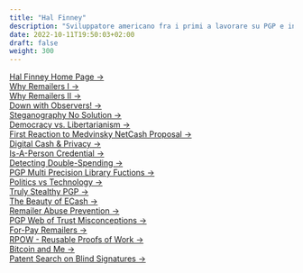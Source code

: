 ```yaml
---
title: "Hal Finney"
description: "Sviluppatore americano fra i primi a lavorare su PGP e inventore di RPOW. Il primo a creare un remailer anonimo, a sostenere Bitcoin e ricevere una transazione da Satoshi."
date: 2022-10-11T19:50:03+02:00
draft: false
weight: 300
---
```


<div class="card-list">
    <div class="card my-3">
        <div class="card-body">
            <a class="stretched-link" href="/cypherpunk/hal-finney/hal-finney-home-page">Hal Finney Home Page &rarr;</a>
        </div>
    </div>
</div>
<div class="card-list">
    <div class="card my-3">
        <div class="card-body">
            <a class="stretched-link" href="/cypherpunk/hal-finney/why-remailers-i">Why Remailers I &rarr;</a>
        </div>
    </div>
</div>
<div class="card-list">
    <div class="card my-3">
        <div class="card-body">
            <a class="stretched-link" href="/cypherpunk/hal-finney/why-remailers-ii">Why Remailers II &rarr;</a>
        </div>
    </div>
</div>
<div class="card-list">
    <div class="card my-3">
        <div class="card-body">
            <a class="stretched-link" href="/cypherpunk/hal-finney/down-with-observers!">Down with Observers! &rarr;</a>
        </div>
    </div>
</div>
<div class="card-list">
    <div class="card my-3">
        <div class="card-body">
            <a class="stretched-link" href="/cypherpunk/hal-finney/steganography-no-solution">Steganography No Solution &rarr;</a>
        </div>
    </div>
</div>
<div class="card-list">
    <div class="card my-3">
        <div class="card-body">
            <a class="stretched-link" href="/cypherpunk/hal-finney/democracy-vs-libertarianism">Democracy vs. Libertarianism &rarr;</a>
        </div>
    </div>
</div>
<div class="card-list">
    <div class="card my-3">
        <div class="card-body">
            <a class="stretched-link" href="/cypherpunk/hal-finney/first-reaction-to-medvinsky-netcash-proposal">First Reaction to Medvinsky NetCash Proposal &rarr;</a>
        </div>
    </div>
</div>
<div class="card-list">
    <div class="card my-3">
        <div class="card-body">
            <a class="stretched-link" href="/cypherpunk/hal-finney/digital-cash-and-privacy">Digital Cash & Privacy &rarr;</a>
        </div>
    </div>
</div>
<div class="card-list">
    <div class="card my-3">
        <div class="card-body">
            <a class="stretched-link" href="/cypherpunk/hal-finney/is-a-person-credential">Is-A-Person Credential &rarr;</a>
        </div>
    </div>
</div>
<div class="card-list">
    <div class="card my-3">
        <div class="card-body">
            <a class="stretched-link" href="/cypherpunk/hal-finney/detecting-double-spending">Detecting Double-Spending &rarr;</a>
        </div>
    </div>
</div>
<div class="card-list">
    <div class="card my-3">
        <div class="card-body">
            <a class="stretched-link" href="/cypherpunk/hal-finney/pgp-multi-precision-library-fuctions">PGP Multi Precision Library Fuctions &rarr;</a>
        </div>
    </div>
</div>
<div class="card-list">
    <div class="card my-3">
        <div class="card-body">
            <a class="stretched-link" href="/cypherpunk/hal-finney/politics-vs-technology">Politics vs Technology &rarr;</a>
        </div>
    </div>
</div>
<div class="card-list">
    <div class="card my-3">
        <div class="card-body">
            <a class="stretched-link" href="/cypherpunk/hal-finney/truly-stealthy-pgp">Truly Stealthy PGP &rarr;</a>
        </div>
    </div>
</div>
<div class="card-list">
    <div class="card my-3">
        <div class="card-body">
            <a class="stretched-link" href="/cypherpunk/hal-finney/the-beauty-of-ecash">The Beauty of ECash &rarr;</a>
        </div>
    </div>
</div>
<div class="card-list">
    <div class="card my-3">
        <div class="card-body">
            <a class="stretched-link" href="/cypherpunk/hal-finney/remailer-abuse-prevention">Remailer Abuse Prevention &rarr;</a>
        </div>
    </div>
</div>
<div class="card-list">
    <div class="card my-3">
        <div class="card-body">
            <a class="stretched-link" href="/cypherpunk/hal-finney/rpow-reusable-proofs-of-work">PGP Web of Trust Misconceptions &rarr;</a>
        </div>
    </div>
</div>
<div class="card-list">
    <div class="card my-3">
        <div class="card-body">
            <a class="stretched-link" href="/cypherpunk/hal-finney/for-pay-remailers">For-Pay Remailers &rarr;</a>
        </div>
    </div>
</div>
<div class="card-list">
    <div class="card my-3">
        <div class="card-body">
            <a class="stretched-link" href="/cypherpunk/hal-finney/rpow-reusable-proofs-of-work">RPOW - Reusable Proofs of Work &rarr;</a>
        </div>
    </div>
</div>
<div class="card-list">
    <div class="card my-3">
        <div class="card-body">
            <a class="stretched-link" href="/cypherpunk/hal-finney/bitcoin-and-me">Bitcoin and Me &rarr;</a>
        </div>
    </div>
</div>
<div class="card-list">
    <div class="card my-3">
        <div class="card-body">
            <a class="stretched-link" href="/cypherpunk/hal-finney/patent-search-on-blind-signatures">Patent Search on Blind Signatures &rarr;</a>
        </div>
    </div>
</div>
